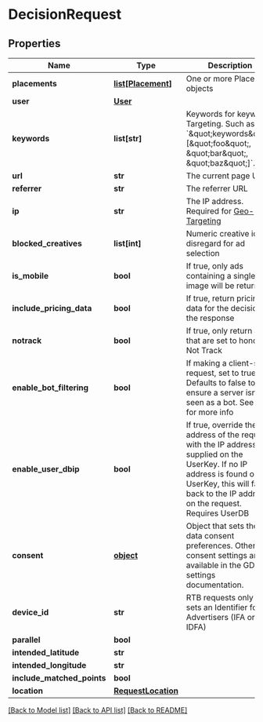 # DecisionRequest

## Properties
Name | Type | Description | Notes
------------ | ------------- | ------------- | -------------
**placements** | [**list[Placement]**](Placement.md) | One or more Placement objects | 
**user** | [**User**](User.md) |  | [optional] 
**keywords** | **list[str]** | Keywords for keyword Targeting. Such as &#x60;\&quot;keywords\&quot;: [\&quot;foo\&quot;, \&quot;bar\&quot;, \&quot;baz\&quot;]&#x60;. | [optional] 
**url** | **str** | The current page URL | [optional] 
**referrer** | **str** | The referrer URL | [optional] 
**ip** | **str** | The IP address. Required for [Geo-Targeting](https://dev.adzerk.com/docs/geo-location) | [optional] 
**blocked_creatives** | **list[int]** | Numeric creative ids to disregard for ad selection | [optional] 
**is_mobile** | **bool** | If true, only ads containing a single image will be returned | [optional] 
**include_pricing_data** | **bool** | If true, return pricing data for the decision in the response | [optional] 
**notrack** | **bool** | If true, only return ads that are set to honor Do Not Track | [optional] 
**enable_bot_filtering** | **bool** | If making a client-side request, set to true. Defaults to false to ensure a server isn&#39;t seen as a bot. See [here](https://dev.adzerk.com/docs/tracking-overview#section-bot-filtering) for more info | [optional] 
**enable_user_dbip** | **bool** | If true, override the IP address of the request with the IP address supplied on the UserKey. If no IP address is found on the UserKey, this will fall back to the IP address on the request. Requires UserDB | [optional] 
**consent** | [**object**](.md) | Object that sets the data consent preferences. Other consent settings are available in the GDPR settings documentation. | [optional] 
**device_id** | **str** | RTB requests only - sets an Identifier for Advertisers (IFA or IDFA) | [optional] 
**parallel** | **bool** |  | [optional] 
**intended_latitude** | **str** |  | [optional] 
**intended_longitude** | **str** |  | [optional] 
**include_matched_points** | **bool** |  | [optional] 
**location** | [**RequestLocation**](RequestLocation.md) |  | [optional] 

[[Back to Model list]](../README.md#documentation-for-models) [[Back to API list]](../README.md#documentation-for-api-endpoints) [[Back to README]](../README.md)


